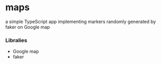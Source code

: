 # maps
a simple TypeScript app implementing markers randomly generated by faker on Google map


### Libralies
- Google map
- faker
